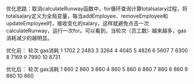 优化思路：取消calculateRunway函数中，for循环查询计算totalsalary过程，将totalsalary定义为全局变量，每当addEmployee、removeEmployee和updateEmployee时，接收变化的salary，这样就避免点击一次calculateRunway，运行一次for。可以看到，当轮次（员工数）越来越多，gas消耗减少的越明显。


优化前：
轮次      gas消耗
1         1702
2         2483
3         3264
4         4045
5         4826
6         5607
7         6300
8         7169
9         7990
10        8731

优化后：
轮次      gas消耗
1         860
2         860
3         860
4         860
5         860
6         860
7         860
8         860
9         860
10        860
